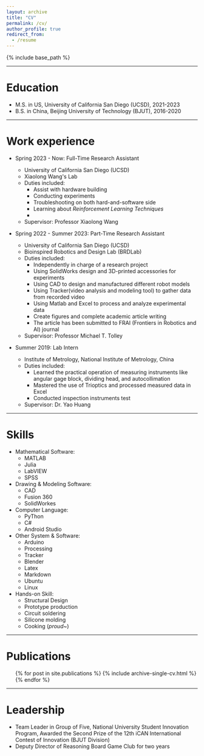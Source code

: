 ```yaml
---
layout: archive
title: "CV"
permalink: /cv/
author_profile: true
redirect_from:
  - /resume
---
```


{% include base_path %}

***

# Education
* M.S. in US, University of California San Diego (UCSD), 2021-2023
* B.S. in China, Beijing University of Technology (BJUT), 2016-2020

***

# Work experience
* Spring 2023 - Now: Full-Time Research Assistant
  * University of California San Diego (UCSD)
  * Xiaolong Wang's Lab
  * Duties included:
      + Assist with hardware building
      + Conducting experiments
      + Troubleshooting on both hard-and-software side
      + Learning about *Reinforcement Learning Techniques*
      + 
  * Supervisor: Professor Xiaolong Wang
 
* Spring 2022 - Summer 2023: Part-Time Research Assistant
  * University of California San Diego (UCSD)
  * Bioinspired Robotics and Design Lab (BRDLab)
  * Duties included:
      + Independently in charge of a research project
      + Using SolidWorks design and 3D-printed accessories for experiments
      + Using CAD to design and manufactured different robot models
      + Using Tracker(video analysis and modeling tool) to gather data from recorded video
      + Using Matlab and Excel to process and analyze experimental data
      + Create figures and complete academic article writing
      + The article has been submitted to FRAI (Frontiers in Robotics and AI) journal
  * Supervisor: Professor Michael T. Tolley

* Summer 2019: Lab Intern
  * Institute of Metrology, National Institute of Metrology, China
  * Duties included:
      + Learned the practical operation of measuring instruments like angular gage block, dividing head, and autocollimation
      + Mastered the use of Trioptics and processed measured data in Excel
      + Conducted inspection instruments test
  * Supervisor: Dr. Yao Huang

***
  
# Skills
* Mathematical Software:
    + MATLAB
    + Julia
    + LabVIEW
    + SPSS
* Drawing & Modeling Software:
  + CAD
  + Fusion 360
  + SolidWorkes
* Computer Language:
    + PyThon
    + C#
    + Android Studio
* Other System & Software:
    + Arduino
    + Processing
    + Tracker
    + Blender
    + Latex
    + Markdown
    + Ubuntu
    + Linux
* Hands-on Skill:
    + Structural Design
    + Prototype production
    + Circuit soldering
    + Silicone molding
    + Cooking (*proud~*)

***

# Publications
  <ul>{% for post in site.publications %}
    {% include archive-single-cv.html %}
  {% endfor %}</ul>

***
  
# Leadership
* Team Leader in Group of Five, National University Student Innovation Program, Awarded the Second Prize of the 12th iCAN International Contest of Innovation (BJUT Division)
* Deputy Director of Reasoning Board Game Club for two years

